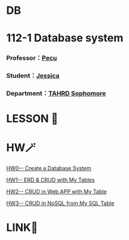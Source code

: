 # DB

# 112-1 Database system
### Professor：[Pecu](https://github.com/pecu) 
### Student：[Jessica](https://github.com/Jessica936/Jessica936)
### Department：[TAHRD Sophomore](https://www.tahrd.ntnu.edu.tw/)


# LESSON 📑
# HW🪄 
[HW0-- Create a Database System](https://youtu.be/VOGeplvHN7c)

[HW1-- ERD & CRUD with My Tables](https://youtu.be/nGiRSK3_sCI)

[HW2-- CRUD in Web APP with My Table](https://youtu.be/sAlmnGAWoqU)

[HW3-- CRUD in NoSQL from My SQL Table](https://youtu.be/t-YbpEQduCs)
# LINK🔗
